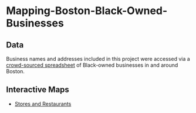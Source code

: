 # Mapping-Boston-Black-Owned-Businesses

## Data
Business names and addresses included in this project were accessed via a [crowd-sourced spreadsheet](https://docs.google.com/spreadsheets/d/1_wvyIj3w5F8XJn0leuGD5M9sAmaBKT8N2j0fEV0Df5I/edit?fbclid=IwAR3xpEGS_VBryR5oSIDE91aXE6KaSpLeD37t-s6eEF2Q4GRKwIU1ygNU_7Q#gid=778167218) of Black-owned businesses in and around Boston.

## Interactive Maps
* [Stores and Restaurants](https://avonleafisher.github.io/Mapping-Boston-Black-Owned-Businesses/)
